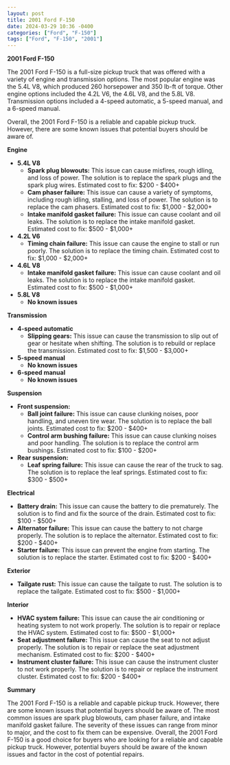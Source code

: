 ```yaml
---
layout: post
title: 2001 Ford F-150
date: 2024-03-29 10:36 -0400
categories: ["Ford", "F-150"]
tags: ["Ford", "F-150", "2001"]
---
```

**2001 Ford F-150**

The 2001 Ford F-150 is a full-size pickup truck that was offered with a variety of engine and transmission options. The most popular engine was the 5.4L V8, which produced 260 horsepower and 350 lb-ft of torque. Other engine options included the 4.2L V6, the 4.6L V8, and the 5.8L V8. Transmission options included a 4-speed automatic, a 5-speed manual, and a 6-speed manual.

Overall, the 2001 Ford F-150 is a reliable and capable pickup truck. However, there are some known issues that potential buyers should be aware of.

**Engine**

* **5.4L V8**
    * **Spark plug blowouts:** This issue can cause misfires, rough idling, and loss of power. The solution is to replace the spark plugs and the spark plug wires. Estimated cost to fix: $200 - $400+
    * **Cam phaser failure:** This issue can cause a variety of symptoms, including rough idling, stalling, and loss of power. The solution is to replace the cam phasers. Estimated cost to fix: $1,000 - $2,000+
    * **Intake manifold gasket failure:** This issue can cause coolant and oil leaks. The solution is to replace the intake manifold gasket. Estimated cost to fix: $500 - $1,000+
* **4.2L V6**
    * **Timing chain failure:** This issue can cause the engine to stall or run poorly. The solution is to replace the timing chain. Estimated cost to fix: $1,000 - $2,000+
* **4.6L V8**
    * **Intake manifold gasket failure:** This issue can cause coolant and oil leaks. The solution is to replace the intake manifold gasket. Estimated cost to fix: $500 - $1,000+
* **5.8L V8**
    * **No known issues**

**Transmission**

* **4-speed automatic**
    * **Slipping gears:** This issue can cause the transmission to slip out of gear or hesitate when shifting. The solution is to rebuild or replace the transmission. Estimated cost to fix: $1,500 - $3,000+
* **5-speed manual**
    * **No known issues**
* **6-speed manual**
    * **No known issues**

**Suspension**

* **Front suspension:**
    * **Ball joint failure:** This issue can cause clunking noises, poor handling, and uneven tire wear. The solution is to replace the ball joints. Estimated cost to fix: $200 - $400+
    * **Control arm bushing failure:** This issue can cause clunking noises and poor handling. The solution is to replace the control arm bushings. Estimated cost to fix: $100 - $200+
* **Rear suspension:**
    * **Leaf spring failure:** This issue can cause the rear of the truck to sag. The solution is to replace the leaf springs. Estimated cost to fix: $300 - $500+

**Electrical**

* **Battery drain:** This issue can cause the battery to die prematurely. The solution is to find and fix the source of the drain. Estimated cost to fix: $100 - $500+
* **Alternator failure:** This issue can cause the battery to not charge properly. The solution is to replace the alternator. Estimated cost to fix: $200 - $400+
* **Starter failure:** This issue can prevent the engine from starting. The solution is to replace the starter. Estimated cost to fix: $200 - $400+

**Exterior**

* **Tailgate rust:** This issue can cause the tailgate to rust. The solution is to replace the tailgate. Estimated cost to fix: $500 - $1,000+

**Interior**

* **HVAC system failure:** This issue can cause the air conditioning or heating system to not work properly. The solution is to repair or replace the HVAC system. Estimated cost to fix: $500 - $1,000+
* **Seat adjustment failure:** This issue can cause the seat to not adjust properly. The solution is to repair or replace the seat adjustment mechanism. Estimated cost to fix: $200 - $400+
* **Instrument cluster failure:** This issue can cause the instrument cluster to not work properly. The solution is to repair or replace the instrument cluster. Estimated cost to fix: $200 - $400+

**Summary**

The 2001 Ford F-150 is a reliable and capable pickup truck. However, there are some known issues that potential buyers should be aware of. The most common issues are spark plug blowouts, cam phaser failure, and intake manifold gasket failure. The severity of these issues can range from minor to major, and the cost to fix them can be expensive. Overall, the 2001 Ford F-150 is a good choice for buyers who are looking for a reliable and capable pickup truck. However, potential buyers should be aware of the known issues and factor in the cost of potential repairs.
